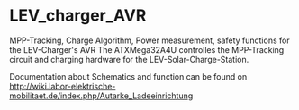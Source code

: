 LEV_charger_AVR
===============

MPP-Tracking, Charge Algorithm, Power measurement, safety functions for the LEV-Charger's AVR
The ATXMega32A4U controlles the MPP-Tracking circuit and charging hardware for the LEV-Solar-Charge-Station.

Documentation about Schematics and function can be found on http://wiki.labor-elektrische-mobilitaet.de/index.php/Autarke_Ladeeinrichtung
